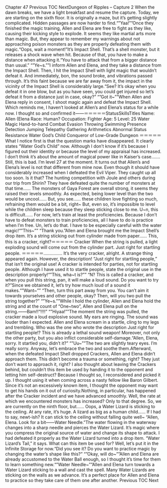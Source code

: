 Chapter 47 Previous TOC NextDungeon of Ripples – Capture 2 When the dawn breaks, we have a light breakfast and resume the capture. Today, we are starting on the sixth floor. It is originally a maze, but it’s getting slightly complicated. Hidden passages are now harder to find.“”Yaa!””Once they finished the magic training, Allen and Elena are free to fight as they like, causing their kicking style to explode. It seems they like martial arts more than magic. But, they appear to remember my warnings about not approaching poison monsters as they are properly defeating them with magic.“Oops, wait a moment!”It’s Impact Shell. That’s a shell monster, but it releases a shock wave when hit. Because of that, you have to make a distance when attacking it.“You have to attack that from a bigger distance than usual.” “”Ye~s.””I inform Allen and Elena, and they take a distance from the Impact Shell. Then, I hit the Impact Shell with light magic that wouldn’t defeat it. And immediately, bon, the sound broke, and vibrations passed through. It’s this faint because we are far away from it, the impact in the vicinity of the Impact Shell is considerably large.“See? It’s okay when you defeat it in one blow, but as you have seen, you could get injured so let’s defeat it from a distance just in case, okay?” “”Got it~””When Allen and Elena reply in consent, I shoot magic again and defeat the Impact Shell. Which reminds me, I haven’t looked at Allen’s and Elena’s status for a while now. I thought so and confirmed it――＝＝＝＝＝StatusSkillsTitles Name: Allen (Elena Race: Human? Occupation: Fighter Age: 5 Level: 25 Water Magic Hand-to-hand Combat Evasion Throwing Swimming Presence Detection Jumping Telepathy Gathering Arithmetics Abnormal Status Resistance Water God’s Child Conqueror of Low-Grade Dungeon ＝＝＝＝＝What I notice first is that the question marks have disappeared. It clearly states “Water God’s Child” now. Although I don’t know if it’s because I figured out their identity or because the level of my appraisal has increased. I don’t think it’s about the amount of magical power like in Kaiser’s case.…… Still, this is bad. I’m level 27 at the moment. It turns out that Allen’s and Elena’s level is not that different from mine now. Even though it should have considerably increased when I defeated the Evil Viper. They caught up all too soon. Is it that? The hunting competition with Joule and others during our trip from Shirin? They have defeated quite the number of monsters at that time…… The monsters of Gaya Forest are overall strong, it seems they raised their levels smoothly. As expected, being lower level than the two would be uncool…… But, you see…… these children love fighting so much, refraining them would be a bit, right~ But, even so, it’s impossible to level while the children sleep because they sleep sticking close to me. U~n, this is difficult…… For now, let’s train at least the proficiencies. Because I don’t have to defeat monsters to train proficiencies, all I have to do is practice when I’m free. Un, let’s do that. I have to be especially careful with the water magic!“”This~”” “Thank you.”Allen and Elena brought me the Impact Shell’s drop item. It’s a string sticking out from cylinder made from paper…… This, this is a cracker, right?＝＝＝＝＝ Cracker When the string is pulled, a light exploding sound will come out from the cylinder part. Just right for startling people. ＝＝＝＝＝…………… It’s the very cracker, alright. A strange thing appeared again. However, the description! “Just right for startling people,” that isn’t the original use! A cracker is intended for parties, not for startling people. Although I have used it to startle people, state the original use in the description properly!“”This, wha~t is?”” “N? This is called a cracker, and when you pull this string, pan, it will make a loud sound. Do you want to try it?”Since we obtained it, let’s try how much loud of a sound it makes.“”Want~”” “Then, turn this part away from you. You can’t aim it towards yourselves and other people, okay? Then, will you two pull the string together?” “”Ye~s.””While I hold the cylinder, Allen and Elena hold the string and at the count of “One~two”, Allen and Elena pull on the string.――Bam!!“!!!!” “”Hiyaa!””The moment the string was pulled, the cracker made a loud explosive sound. My ears are ringing. The sound was louder than I expected. Allen and Elena scream in a startle, cling to my legs and trembling. Who was the one who wrote the description Just right for startling people!? This is already a lethal sound weapon! Moreover, not only the other party, but you also inflict considerable self-damage.“Allen, Elena, sorry. It startled you, didn’t it?” “”Uu~””The two are slightly teary eyes. I’m really sorry. Anyway, let’s embrace the two and soothe them.Afterward, when the defeated Impact Shell dropped Crackers, Allen and Elena didn’t approach them. This didn’t become a trauma or something, right? They just don’t want to approach it, right? I also thought about leaving the Crackers behind, but couldn’t this item be used by handing it to the opponent and letting him self-destruct? Because I thought so, I reconsidered and picked it up. I thought using it when coming across a nasty fellow like Baron Gilbert. Since it’s not an excessively known item, I thought the opponent may want to get his hands on it out of curiosity.Nothing, in particular, has happened after the Cracker incident and we have advanced smoothly. Well, the rate at which we encountered monsters has increased? Only to that degree. So, we are currently on the ninth floor, but…… Oops, a Water Lizard is sticking to the ceiling. At any rate, it’s huge. A lizard as big as a human child…… If I had to say, newt-ish? It can stick to the ceiling without falling quite well~ “Allen, Elena. Look for a bit――Water Needle.”The water flowing in the waterway changes into a sharp needle and pierces the Water Lizard. It’s magic where you compress the original source of water and change its shape to attack. I had defeated it properly as the Water Lizard turned into a drop item. “Water Lizard’s Tail,” it says. What can this item be used for? Well, let’s put it in the Infinite Storage for now.“Did you see it? Do you want to practice magic by changing the water’s shape like this?” “”Okay, will do~””Allen and Elena are already accustomed to the Water Ball enough, so I thought it’s time for them to learn something new.“”Water Needle~””Allen and Elena turn towards a Water Lizard sticking to a wall and cast the spell. Many Water Lizards are sticking on the walls as we advance. It’s a perfect place for Allen and Elena to practice so they take care of them one after another. Previous TOC Next